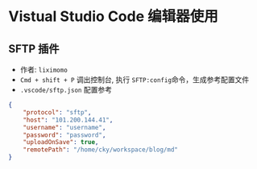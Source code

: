 # Vistual Studio Code 编辑器使用

## SFTP 插件

- 作者: `liximomo`
- `Cmd + shift + P` 调出控制台, 执行 `SFTP:config`命令，生成参考配置文件
- `.vscode/sftp.json` 配置参考

```json
{
    "protocol": "sftp",
    "host": "101.200.144.41",
    "username": "username",
    "password": "password",
    "uploadOnSave": true,
    "remotePath": "/home/cky/workspace/blog/md"
}
```